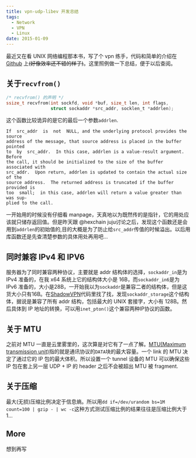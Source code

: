 ```yaml
---
title: vpn-udp-libev 开发总结
tags:
  - Network
  - VPN
  - Linux
date: 2015-01-09
---
```


最近又在看 UNIX 网络编程那本书，写了个 vpn 练手，代码和简单的介绍在 [Github](https://github.com/cubarco/network-programming-exp/tree/master/vpn-udp-libev "cubarco/network-programming-exp/vpn-udp-libev") 上<s>(好像效率还不错的样子)</s>。这里照例做一下总结，便于以后查阅。

## 关于`recvfrom()`
```c
/* recvfrom() 的声明 */
ssize_t recvfrom(int sockfd, void *buf, size_t len, int flags,
                 struct sockaddr *src_addr, socklen_t *addrlen);
```
这个函数比较诡异的是它的最后一个参数`addrlen`.
```plain
If  src_addr  is  not  NULL, and the underlying protocol provides the source
address of the message, that source address is placed in the buffer  pointed
to  by  src_addr.  In this case, addrlen is a value-result argument.  Before
the call, it should be initialized to the size of the buffer associated with
src_addr.  Upon return, addrlen is updated to contain the actual size of the
source address.  The returned address is truncated if the buffer provided is
too  small;  in this case, addrlen will return a value greater than was sup‐
plied to the call.
```
一开始用的时候没有仔细看 manpage，天真地以为既然传的是指针，它的用处应该就只储存返回值。但是昨天跟 @hexchain juju讨论之后，发现这个函数还是会用到`addrlen`的初始值的,目的大概是为了防止给`src_addr`传值的时候溢出。以后用库函数还是先查清楚参数的具体用处再用吧...

## 同时兼容 IPv4 和 IPV6
服务器为了同时兼容两种协议，主要就是 addr 结构体的选择，`sockaddr_in`是为 IPv4 准备的，在我 x64 系统上它的结构体大小是 16B，而`sockaddr_in6`是为 IPv6 准备的，大小是28B，一开始我以为`sockaddr`是兼容二者的结构体，但是这货大小只有16B。在[ShadowVPN](https://github.com/clowwindy/ShadowVPN "ShadowVPN")代码里找了找，发现`sockaddr_storage`这个结构体，据说是兼容了所有 addr 结构，包括最大的 UNIX 套接字，大小有 128B。然后具体到 IP 地址的转换，可以用`inet_pton()`这个兼容两种IP协议的函数。

## 关于 MTU
之前对 MTU 一直是云里雾里的，这次算是对它有了一点了解。[MTU(Maximum transmission unit)](http://en.wikipedia.org/wiki/Maximum_transmission_unit)指的就是通讯协议的`DATA`块的最大容量。一个 link 的 MTU 决定了通过它的 IP 包的最大体积。所以设置一个 tunnel 设备的 MTU 可以确保这些 IP 包在套上另一层 UDP + IP 的 header 之后不会被超出 MTU 被 fragment.

## 关于压缩
最大(无损)压缩比例决定于信息熵。所以用`dd if=/dev/urandom bs=1M count=100 | gzip - | wc -c`这种方式测试压缩比例的结果往往是压缩比例大于1...

## More
想到再写
